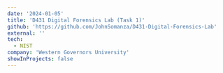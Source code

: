 ```yaml
---
date: '2024-01-05'
title: 'D431 Digital Forensics Lab (Task 1)'
github: 'https://github.com/JohnSomanza/D431-Digital-Forensics-Lab'
external: ''
tech:
  - NIST
company: 'Western Governors University'
showInProjects: false
---
```


